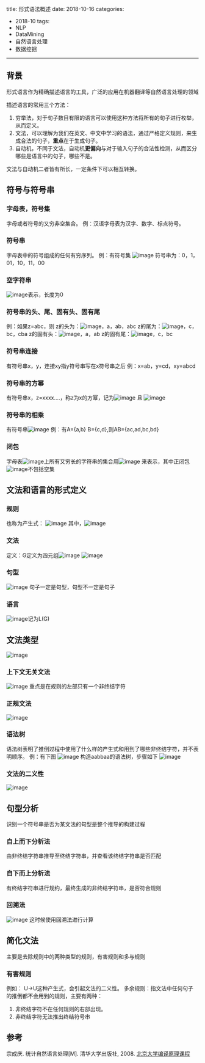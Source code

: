 title: 形式语法概述
date: 2018-10-16
categories: 
- 2018-10
tags: 
 - NLP
 - DataMining
 - 自然语言处理
 - 数据挖掘
---
## 背景

形式语言作为精确描述语言的工具，广泛的应用在机器翻译等自然语言处理的领域

描述语言的常用三个方法：

1. 穷举法，对于句子数目有限的语言可以使用这种方法将所有的句子进行枚举，从而定义。
2. 文法，可以理解为我们在英文、中文中学习的语法，通过严格定义规则，来生成合法的句子，**重点**在于生成句子。
3. 自动机，不同于文法，自动机**更偏向**与对于输入句子的合法性检测，从而区分哪些是语言中的句子，哪些不是。

文法与自动机二者皆有所长，一定条件下可以相互转换。

## 符号与符号串

### 字母表，符号集
字母或者符号的又穷非空集合。
例：汉语字母表为汉字、数字、标点符号。


### 符号串
字母表中的符号组成的任何有穷序列。
例：有符号集
![image](https://user-images.githubusercontent.com/7655877/46996847-9314c180-d150-11e8-9367-fca90bcc4c86.png)
符号串为：0，1，01，10，11，00


### 空字符串
![image](https://user-images.githubusercontent.com/7655877/46997037-32d24f80-d151-11e8-8fe0-88a86046bd19.png)表示，长度为0


### 符号串的头、尾、固有头、固有尾
例：如果z=abc，则
z的头为：![image](https://user-images.githubusercontent.com/7655877/46997037-32d24f80-d151-11e8-8fe0-88a86046bd19.png)，a，ab，abc
z的尾为：![image](https://user-images.githubusercontent.com/7655877/46997037-32d24f80-d151-11e8-8fe0-88a86046bd19.png)，c，bc，cba
z的固有头：![image](https://user-images.githubusercontent.com/7655877/46997037-32d24f80-d151-11e8-8fe0-88a86046bd19.png)，a，ab
z的固有尾：![image](https://user-images.githubusercontent.com/7655877/46997037-32d24f80-d151-11e8-8fe0-88a86046bd19.png)，c，bc


### 符号串连接
有符号串x，y，连接xy指y符号串写在x符号串之后
例：x=ab，y=cd，xy=abcd


### 符号串的方幂
有符号串x，z=xxxx....，称z为x的方幂，记为![image](https://user-images.githubusercontent.com/7655877/46997369-1aaf0000-d152-11e8-9fe2-15669611d07f.png)
且
![image](https://user-images.githubusercontent.com/7655877/46997436-44682700-d152-11e8-81b0-2e666a016eda.png)


### 符号串的相乘
有符号串![image](https://user-images.githubusercontent.com/7655877/46997662-d6702f80-d152-11e8-8624-c2bd89787f26.png)
例：有A={a,b} B={c,d},则AB={ac,ad,bc,bd}


### 闭包
字母表![image](https://user-images.githubusercontent.com/7655877/46999201-98c1d580-d157-11e8-9f72-e44129b97319.png)上所有又穷长的字符串的集合用![image](https://user-images.githubusercontent.com/7655877/46999213-a0817a00-d157-11e8-9da5-49f7d12b8df4.png)
来表示，其中正闭包![image](https://user-images.githubusercontent.com/7655877/46999164-7af47080-d157-11e8-82d2-88a9f3c888a5.png)不包括空集


## 文法和语言的形式定义

### 规则
也称为产生式：
![image](https://user-images.githubusercontent.com/7655877/46999289-d6bef980-d157-11e8-8607-e0407655604f.png)
其中，![image](https://user-images.githubusercontent.com/7655877/46999328-f5bd8b80-d157-11e8-9468-08b46507690a.png)


### 文法
定义：G定义为四元组![image](https://user-images.githubusercontent.com/7655877/46999397-28678400-d158-11e8-9dc1-bfbdfac5462e.png)
![image](https://user-images.githubusercontent.com/7655877/46999410-30bfbf00-d158-11e8-8c83-d1f35dc4d3d8.png)

### 句型
![image](https://user-images.githubusercontent.com/7655877/46999714-0a4e5380-d159-11e8-8a22-4cac5e52f986.png)
句子一定是句型，句型不一定是句子

### 语言
![image](https://user-images.githubusercontent.com/7655877/46999780-336ee400-d159-11e8-8067-05c802ea65bb.png)记为L(G)


## 文法类型

![image](https://user-images.githubusercontent.com/7655877/47000450-e2f88600-d15a-11e8-9f6f-2c76109410e1.png)

### 上下文无关文法
![image](https://user-images.githubusercontent.com/7655877/47001280-aa59ac00-d15c-11e8-89ba-c9a2200b1f17.png)
重点是在规则的左部只有一个非终结字符

### 正规文法
![image](https://user-images.githubusercontent.com/7655877/47001685-a0847880-d15d-11e8-87f0-fe81ca258def.png)

### 语法树
语法树表明了推倒过程中使用了什么样的产生式和用到了哪些非终结字符，并不表明顺序。
例：有下图
![image](https://user-images.githubusercontent.com/7655877/47007060-f9f2a480-d169-11e8-8f60-9e1edf81a9ad.png)
构造aabbaa的语法树，步骤如下
![image](https://user-images.githubusercontent.com/7655877/47007084-07a82a00-d16a-11e8-9aaa-8fc4df075698.png)


### 文法的二义性
![image](https://user-images.githubusercontent.com/7655877/47002932-c0696b80-d160-11e8-9759-84258745460f.png)

## 句型分析
识别一个符号串是否为某文法的句型是整个推导的构建过程

### 自上而下分析法
由非终结字符串推导至终结字符串，并查看该终结字符串是否匹配

### 自下而上分析法
有终结字符串进行规约，最终生成的非终结字符串，是否符合规则

### 回溯法
![image](https://user-images.githubusercontent.com/7655877/47004899-2657f200-d165-11e8-94fb-5463a90dd1f7.png)
这时候使用回溯法进行计算

## 简化文法
主要是去除规则中的两种类型的规则，有害规则和多与规则

### 有害规则
例如：
U->U这种产生式，会引起文法的二义性。
多余规则：指文法中任何句子的推倒都不会用到的规则，主要有两种：
1. 非终结字符不在任何规则的右部出现。
2. 非终结字符无法推出终结符号串



## 参考
宗成庆. 统计自然语言处理[M]. 清华大学出版社, 2008.
[北京大学编译原理课程](http://ccl.pku.edu.cn/ALCourse/Compiling/)


